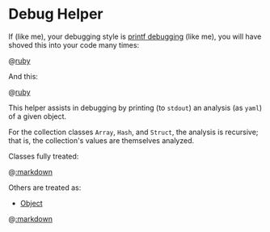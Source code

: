 # Debug Helper

If (like me), your debugging style is [printf debugging](https://en.wikipedia.org/wiki/Debugging#Techniques) (like me), you will have shoved this into your code many times:

@[ruby](show_hash.rb)

And this:

@[ruby](show_array.rb)

This helper assists in debugging by printing (to ```stdout```) an analysis (as ```yaml```) of a given object.

For the collection classes ```Array```, ```Hash```, and ```Struct```, the analysis is recursive;  that is, the collection's values are themselves analyzed.

Classes fully treated:

@[:markdown](class_links.md)

Others are treated as:

- [Object](#object)

@[:markdown](class_inclusions.md)
